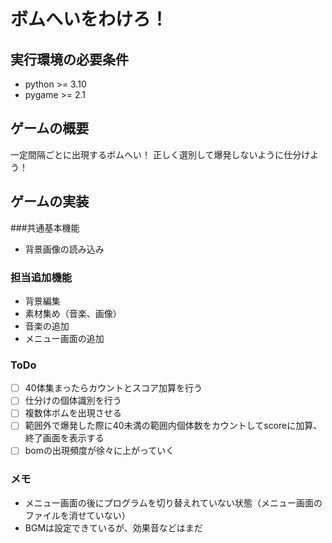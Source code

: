 # ボムへいをわけろ！
## 実行環境の必要条件
* python >= 3.10
* pygame >= 2.1

## ゲームの概要
一定間隔ごとに出現するボムへい！
正しく選別して爆発しないように仕分けよう！

## ゲームの実装
###共通基本機能
* 背景画像の読み込み
### 担当追加機能
* 背景編集
* 素材集め（音楽、画像）
* 音楽の追加
* メニュー画面の追加
### ToDo
- [ ] 40体集まったらカウントとスコア加算を行う
- [ ] 仕分けの個体識別を行う
- [ ] 複数体ボムを出現させる
- [ ] 範囲外で爆発した際に40未満の範囲内個体数をカウントしてscoreに加算、終了画面を表示する
- [ ] bomの出現頻度が徐々に上がっていく
### メモ
* メニュー画面の後にプログラムを切り替えれていない状態（メニュー画面のファイルを消せていない）
* BGMは設定できているが、効果音などはまだ
